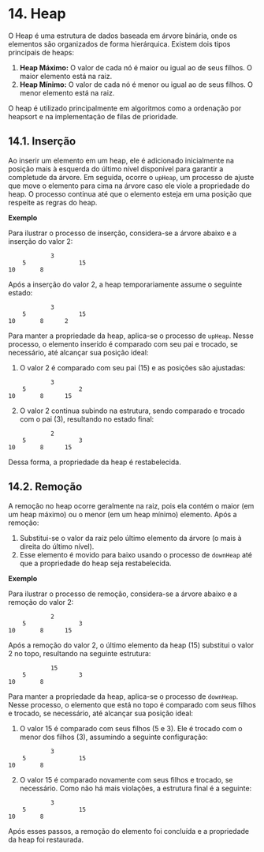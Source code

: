 # 14. Heap

O Heap é uma estrutura de dados baseada em árvore binária, onde os elementos são organizados de forma hierárquica. Existem dois tipos principais de heaps:

1. **Heap Máximo:** O valor de cada nó é maior ou igual ao de seus filhos. O maior elemento está na raiz.
2. **Heap Mínimo:** O valor de cada nó é menor ou igual ao de seus filhos. O menor elemento está na raiz.

O heap é utilizado principalmente em algoritmos como a ordenação por heapsort e na implementação de filas de prioridade.

## 14.1. Inserção

Ao inserir um elemento em um heap, ele é adicionado inicialmente na posição mais à esquerda do último nível disponível para garantir a completude da árvore. Em seguida, ocorre o `upHeap`, um processo de ajuste que move o elemento para cima na árvore caso ele viole a propriedade do heap. O processo continua até que o elemento esteja em uma posição que respeite as regras do heap.

**Exemplo**

Para ilustrar o processo de inserção, considera-se a árvore abaixo e a inserção do valor 2:

```
            3
    5               15
10       8         
```

Após a inserção do valor 2, a heap temporariamente assume o seguinte estado:

```
            3
    5               15
10       8      2   
```

Para manter a propriedade da heap, aplica-se o processo de `upHeap`. Nesse processo, o elemento inserido é comparado com seu pai e trocado, se necessário, até alcançar sua posição ideal:

1. O valor 2 é comparado com seu pai (15) e as posições são ajustadas:

```
            3
    5               2
10       8      15
```

2. O valor 2 continua subindo na estrutura, sendo comparado e trocado com o pai (3), resultando no estado final:

```
            2
    5               3
10       8      15
```

Dessa forma, a propriedade da heap é restabelecida.

## 14.2. Remoção

A remoção no heap ocorre geralmente na raiz, pois ela contém o maior (em um heap máximo) ou o menor (em um heap mínimo) elemento. Após a remoção:

1. Substitui-se o valor da raiz pelo último elemento da árvore (o mais à direita do último nível).
2. Esse elemento é movido para baixo usando o processo de `downHeap` até que a propriedade do heap seja restabelecida.

**Exemplo**

Para ilustrar o processo de remoção, considera-se a árvore abaixo e a remoção do valor 2:

```
            2
    5               3
10       8      15
```

Após a remoção do valor 2, o último elemento da heap (15) substitui o valor 2 no topo, resultando na seguinte estrutura:

```
            15
    5               3
10       8      
```

Para manter a propriedade da heap, aplica-se o processo de `downHeap`. Nesse processo, o elemento que está no topo é comparado com seus filhos e trocado, se necessário, até alcançar sua posição ideal:

1. O valor 15 é comparado com seus filhos (5 e 3). Ele é trocado com o menor dos filhos (3), assumindo a seguinte configuração:

```
            3
    5               15
10       8
```

2. O valor 15 é comparado novamente com seus filhos e trocado, se necessário. Como não há mais violações, a estrutura final é a seguinte:

```
            3
    5               15
10       8
```

Após esses passos, a remoção do elemento foi concluída e a propriedade da heap foi restaurada.